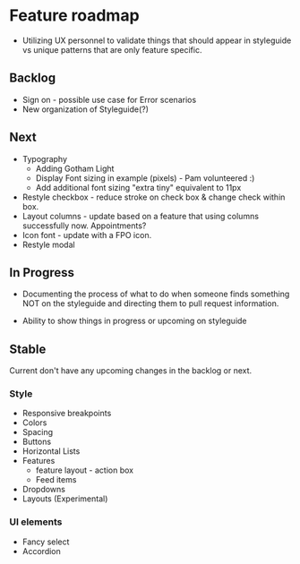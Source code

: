 # Feature roadmap

* Utilizing UX personnel to validate things that should appear in styleguide vs unique patterns that are only feature specific.

## Backlog

* Sign on - possible use case for Error scenarios
* New organization of Styleguide(?)

## Next

* Typography
	* Adding Gotham Light
	* Display Font sizing in example (pixels) - Pam volunteered :)
	* Add additional font sizing "extra tiny" equivalent to 11px
* Restyle checkbox - reduce stroke on check box & change check within box.
* Layout columns - update based on a feature that using columns successfully now. Appointments?
* Icon font - update with a FPO icon.
* Restyle modal


## In Progress

* Documenting the process of what to do when someone finds something NOT on the styleguide and directing them to pull request information.

* Ability to show things in progress or upcoming on styleguide

## Stable

Current don't have any upcoming changes in the backlog or next.

### Style
* Responsive breakpoints
* Colors
* Spacing
* Buttons
* Horizontal Lists
* Features
	* feature layout - action box
	* Feed items
* Dropdowns
* Layouts (Experimental)

### UI elements
* Fancy select
* Accordion